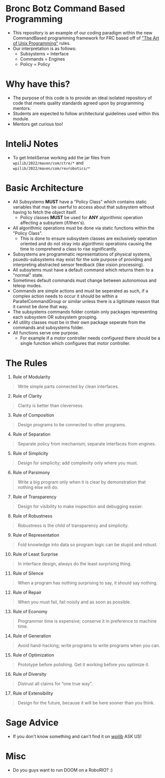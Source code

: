 # Bronc Botz Command Based Programming  
* This repository is an example of our coding paradigm within the new CommandBased programming framework for FRC based off of ["The Art of Unix Programming"](https://www.catb.org/~esr/writings/taoup/html/ch01s06.html) rules.  
* Our interpretation is as follows:
  * Subsystems = Interface  
  * Commands = Engines  
  * Policy = Policy  

# Why have this?
* The purpose of this code is to provide an ideal isolated repository of code that meets quality standards agreed upon by programming mentors.  
* Students are expected to follow architectural guidelines used within this module.  
* Mentors get curious too!  

# InteliJ Notes
* To get InteliSense working add the jar files from `wpilib/2022/maven/com/ctre/*` and `wpilib/2022/maven/com/revrobotics/*`  

# Basic Architecture  
* All Subsystems **MUST** have a "Policy Class" which contains static variables that may be userful to access about that subsystem without having to fetch the object itself. 
  * Policy classes **MUST** be used for **ANY** algorithmic operation affecting a subsytem (if/then's).  
* All algorithmic operations must be done via static functions within the "Policy Class".
  * This is done to ensure subsystem classes are exclusively operation oriented and do not stray into algorithmic operations causing the time to comprehend a class to rise significantly.  
* Subsystems are programmatic representations of physical systems, psuedo-subsystems may exist for the sole purpose of providing and interpreting abstracted sensor feedback (like vision processing).  
* All subsytems must have a default command which returns them to a "normal" state.  
* Sometimes default commands must change between autonomous and teleop modes.  
* Commands are simple actions and must be seperated as such, if a complex action needs to occur it should be within a ParallelCommandGroup or similar unless there is a ligitimate reason that it cannot be done that way.  
* The subsystems commands folder contain only packages representing each subsystem OR subsystem grouping.  
* All utility classes must be in their own package seperate from the commands and subsystems folder.  
* All functions serve one purpose.  
  * For example if a motor controller needs configured there should be a single function which configures that motor controller.  

# The Rules  
1. Rule of Modularity  
> Write simple parts connected by clean interfaces.  
2. Rule of Clarity  
> Clarity is better than cleverness.  
3. Rule of Composition  
> Design programs to be connected to other programs.  
4. Rule of Separation  
> Separate policy from mechanism; separate interfaces from engines.  
5. Rule of Simplicity  
> Design for simplicity; add complexity only where you must.  
6. Rule of Parsimony  
> Write a big program only when it is clear by demonstration that nothing else will do.  
7. Rule of Transparency  
> Design for visibility to make inspection and debugging easier.  
8. Rule of Robustness  
> Robustness is the child of transparency and simplicity.  
9. Rule of Representation  
> Fold knowledge into data so program logic can be stupid and robust.  
10. Rule of Least Surprise  
> In interface design, always do the least surprising thing.  
11. Rule of Silence  
> When a program has nothing surprising to say, it should say nothing.  
12. Rule of Repair  
> When you must fail, fail noisily and as soon as possible.  
13. Rule of Economy  
> Programmer time is expensive; conserve it in preference to machine time.  
14. Rule of Generation  
> Avoid hand-hacking; write programs to write programs when you can.  
15. Rule of Optimization  
> Prototype before polishing. Get it working before you optimize it.  
16. Rule of Diversity  
> Distrust all claims for “one true way”.  
17. Rule of Extensibility  
> Design for the future, because it will be here sooner than you think.  

# Sage Advice  
* If you don't know something and can't find it on [wpilib](https://docs.wpilib.org) ASK US!  

# Misc  
* Do you guys want to run DOOM on a RoboRIO? :)

